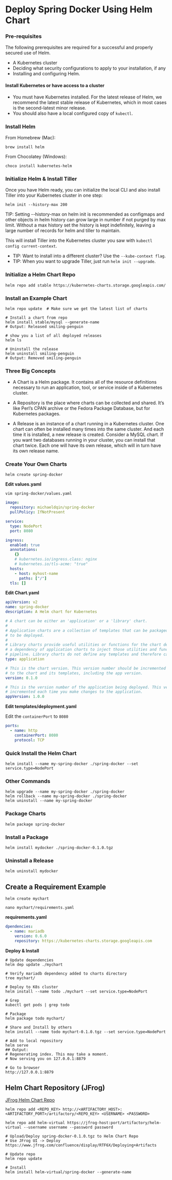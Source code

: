 # Deploy Spring Docker Using Helm Chart

### Pre-requisites

The following prerequisites are required for a successful and properly secured use of Helm.

- A Kubernetes cluster
- Deciding what security configurations to apply to your installation, if any
- Installing and configuring Helm.

#### Install Kubernetes or have access to a cluster

- You must have Kubernetes installed. For the latest release of Helm, we recommend the latest stable release of Kubernetes, which in most cases is the second-latest minor release.
- You should also have a local configured copy of `kubectl`.

### Install Helm

From Homebrew (Mac):

```shell
brew install helm
```

From Chocolatey (Windows):

```shell
choco install kubernetes-helm
```

### Initialize Helm & Install Tiller

Once you have Helm ready, you can initialize the local CLI and also install Tiller into your Kubernetes cluster in one step:

```shell
helm init --history-max 200
```

TIP: Setting --history-max on helm init is recommended as configmaps and other objects in helm history can grow large in number if not purged by max limit. Without a max history set the history is kept indefinitely, leaving a large number of records for helm and tiller to maintain.

This will install Tiller into the Kubernetes cluster you saw with `kubectl config current-context`.

- TIP: Want to install into a different cluster? Use the `--kube-context flag`.
- TIP: When you want to upgrade Tiller, just run `helm init --upgrade`.

### Initialize a Helm Chart Repo

```shell
helm repo add stable https://kubernetes-charts.storage.googleapis.com/
```

### Install an Example Chart

```shell
helm repo update  # Make sure we get the latest list of charts

# Install a chart from repo
helm install stable/mysql --generate-name
# Output: Released smiling-penguin

# show you a list of all deployed releases
helm ls

# Uninstall the release
helm uninstall smiling-penguin
# Output: Removed smiling-penguin
```

### Three Big Concepts

- A Chart is a Helm package. It contains all of the resource definitions necessary to run an application, tool, or service inside of a Kubernetes cluster.

- A Repository is the place where charts can be collected and shared. It’s like Perl’s CPAN archive or the Fedora Package Database, but for Kubernetes packages.

- A Release is an instance of a chart running in a Kubernetes cluster. One chart can often be installed many times into the same cluster. And each time it is installed, a new release is created. Consider a MySQL chart. If you want two databases running in your cluster, you can install that chart twice. Each one will have its own release, which will in turn have its own release name.

### Create Your Own Charts

```shell
helm create spring-docker
```

**Edit values.yaml**

```shell
vim spring-docker/values.yaml
```

```yaml
image:
  repository: michaeldqin/spring-docker
  pullPolicy: IfNotPresent

service:
  type: NodePort
  port: 8080

ingress:
  enabled: true
  annotations:
    {}
    # kubernetes.io/ingress.class: nginx
    # kubernetes.io/tls-acme: "true"
  hosts:
    - host: myhost-name
      paths: ["/"]
  tls: []
```

**Edit Chart.yaml**

```yaml
apiVersion: v2
name: spring-docker
description: A Helm chart for Kubernetes

# A chart can be either an 'application' or a 'library' chart.
#
# Application charts are a collection of templates that can be packaged into versioned archives
# to be deployed.
#
# Library charts provide useful utilities or functions for the chart developer. They're included as
# a dependency of application charts to inject those utilities and functions into the rendering
# pipeline. Library charts do not define any templates and therefore cannot be deployed.
type: application

# This is the chart version. This version number should be incremented each time you make changes
# to the chart and its templates, including the app version.
version: 0.1.0

# This is the version number of the application being deployed. This version number should be
# incremented each time you make changes to the application.
appVersion: 1.0.0
```

**Edit templates/deployment.yaml**

Edit the `containerPort` to `8080`

```yaml
ports:
  - name: http
    containerPort: 8080
    protocol: TCP
```

### Quick Install the Helm Chart

```shell
helm install --name my-spring-docker ./spring-docker --set service.type=NodePort
```

### Other Commands

```shell
helm upgrade --name my-spring-docker ./spring-docker
helm rollback --name my-spring-docker ./spring-docker
helm uninstall --name my-spring-docker
```

### Package Charts

```shell
helm package spring-docker
```

### Install a Package

```shell
helm install mydocker ./spring-docker-0.1.0.tgz
```

### Uninstall a Release

```shell
helm uninstall mydocker
```

## Create a Requirement Example

```shell
helm create mychart

nano mychart/requirements.yaml
```

**requirements.yaml**
```yaml
dpendencies:
  - name: mariadb
    version: 0.6.0
    repository: https://kubernetes-charts.storage.googleapis.com
```

**Deploy & Install**
```shell
# Update dependencies
helm dep update ./mychart

# Verify mariadb dependency added to charts directory
tree mychart/

# Deploy to K8s cluster
helm install --name todo ./mychart --set service.type=NodePort

# Grep
kubectl get pods | grep todo

# Package
helm package todo mychart/

# Share and Install by others
helm install --name todo mychart-0.1.0.tgz --set service.type=NodePort

# Add to local repository
helm serve
## Output:
# Regenerating index. This may take a moment.
# Now serving you on 127.0.0.1:8879

# Go to browser
http://127.0.0.1:8879
```

## Helm Chart Repository (JFrog)

[JFrog Helm Chart Repo](https://www.jfrog.com/confluence/display/RTF6X/Helm+Chart+Repositories)

```shell
helm repo add <REPO_KEY> http://<ARTIFACTORY_HOST>:<ARTIFACTORY_PORT>/artifactory/<REPO_KEY> <USERNAME> <PASSWORD>

helm repo add helm-virtual https://jfrog-host:port/artifactory/helm-virtual --username username --password password

# Upload/Deploy spring-docker-0.1.0.tgz to Helm Chart Repo
# Use JFrog UI -> Deploy
https://www.jfrog.com/confluence/display/RTF6X/Deploying+Artifacts

# Update repo
helm repo update

# Install
helm install helm-virtual/spring-docker --generate-name
```
